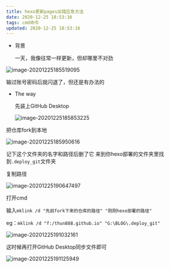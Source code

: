 ```yaml
---
title: hexo更新pages出错应急方法
date: 2020-12-25 18:53:16
tags: cmd命令
updated: 2020-12-25 18:53:16
---
```


- 背景

  一天，我像往常一样更新，但却哪里不对劲

![image-20201225185519095](https://raw.thun888.xyz/thun888/tuku@master/img/image-20201225185519095.png)

输过账号密码后就闪退了，但还是有办法的

- The way

  先装上GitHub Desktop

  ![image-20201225185853225](https://raw.thun888.xyz/thun888/tuku@master/img/image-20201225185853225.png)

把仓库fork到本地

![image-20201225185950616](https://raw.thun888.xyz/thun888/tuku@master/img/image-20201225185950616.png)

记下这个文件夹的名字和路径后删了它
来到你hexo部署的文件夹里找到`.deploy_git`文件夹

复制路径



![image-20201225190647497](https://raw.thun888.xyz/thun888/tuku@master/img/image-20201225190647497.png)

打开cmd

输入`mklink /d "先前fork下来的仓库的路径" "刚刚hexo部署的路径"`

eg：`mklink /d "f:/thun888.github.io" "G:\BLOG\.deploy_git"`

![image-20201225191032161](https://raw.thun888.xyz/thun888/tuku@master/img/image-20201225191032334.png)

这时候再打开GitHub Desktop同步文件即可



![image-20201225191125949](https://raw.thun888.xyz/thun888/tuku@master/img/image-20201225191125949.png)
